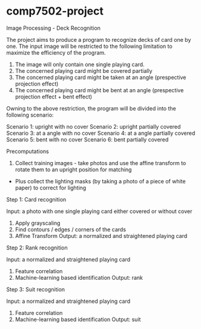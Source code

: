 # comp7502-project

Image Processing - Deck Recognition

The project aims to produce a program to recognize decks of card one by one. The input image will be restricted to the following limitation to maximize the efficiency of the program.

1) The image will only contain one single playing card.
2) The concerned playing card might be covered partially
3) The concerned playing card might be taken at an angle (prespective projection effect)
4) The concerned playing card might be bent at an angle (prespective projection effect + bent effect)

Owning to the above restriction, the program will be divided into the following scenario:

Scenario 1: upright with no cover
Scenario 2: upright partially covered
Scenario 3: at a angle with no cover
Scenario 4: at a angle partially covered
Scenario 5: bent with no cover
Scenario 6: bent partially covered

Precomputations

1) Collect training images - take photos and use the affine transform to rotate them to an upright position for matching
 + Plus collect the lighting masks (by taking a photo of a piece of white paper) to correct for lighting

Step 1: Card recognition

Input: a photo with one single playing card either covered or without cover
1) Apply grayscaling
2) Find contours / edges / corners of the cards 
3) Affine Transform
Output: a normalized and straightened playing card 

Step 2: Rank recognition

Input: a normalized and straightened playing card 
1) Feature correlation
2) Machine-learning based identification
Output: rank

Step 3: Suit recognition

Input: a normalized and straightened playing card 
1) Feature correlation
2) Machine-learning based identification
Output: suit
